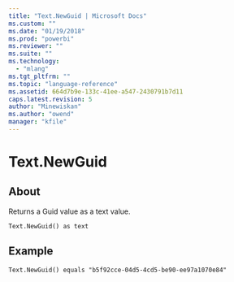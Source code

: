 ```yaml
---
title: "Text.NewGuid | Microsoft Docs"
ms.custom: ""
ms.date: "01/19/2018"
ms.prod: "powerbi"
ms.reviewer: ""
ms.suite: ""
ms.technology: 
  - "mlang"
ms.tgt_pltfrm: ""
ms.topic: "language-reference"
ms.assetid: 664d7b9e-133c-41ee-a547-2430791b7d11
caps.latest.revision: 5
author: "Minewiskan"
ms.author: "owend"
manager: "kfile"
---
```

# Text.NewGuid

  
## About  
Returns a Guid value as a text value.  
  
```  
Text.NewGuid() as text  
```  
  
## Example  
  
```  
Text.NewGuid() equals "b5f92cce-04d5-4cd5-be90-ee97a1070e84"  
```  
